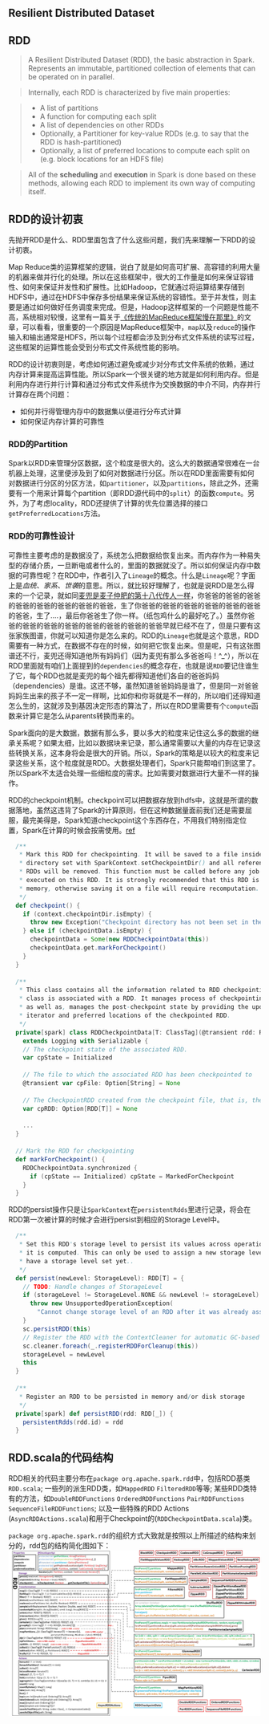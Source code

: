 Resilient Distributed Dataset
-----------------------------

## RDD

> A Resilient Distributed Dataset (RDD), the basic abstraction in Spark. Represents an immutable, partitioned collection of elements that can be operated on in parallel.

> Internally, each RDD is characterized by five main properties:

>- A list of partitions
>- A function for computing each split
>- A list of dependencies on other RDDs
>- Optionally, a Partitioner for key-value RDDs (e.g. to say that the RDD is hash-partitioned)
>- Optionally, a list of preferred locations to compute each split on (e.g. block locations for an HDFS file)

> All of the **scheduling** and **execution** in Spark is done based on these methods, allowing each RDD to implement its own way of computing itself.

## RDD的设计初衷
先抛开RDD是什么、RDD里面包含了什么这些问题，我们先来理解一下RDD的设计初衷。

Map Reduce类的运算框架的逻辑，说白了就是如何高可扩展、高容错的利用大量的机器来做并行化的处理。所以在这些框架中，很大的工作量是如何来保证容错性、如何来保证并发性和扩展性。比如Hadoop，它就通过将运算结果存储到HDFS中，通过在HDFS中保存多份结果来保证系统的容错性。至于并发性，则主要是通过如何做好任务调度来完成。但是，Hadoop这样框架的一个问题是性能不高，系统相对较慢，这里有一篇关于[《传统的MapReduce框架慢在那里》](http://jerryshao.me/architecture/2013/04/15/%E4%BC%A0%E7%BB%9F%E7%9A%84MapReduce%E6%A1%86%E6%9E%B6%E6%85%A2%E5%9C%A8%E5%93%AA%E9%87%8C/)的文章，可以看看，很重要的一个原因是MapReduce框架中，`map`以及`reduce`的操作输入和输出通常是HDFS，所以每个过程都会涉及到分布式文件系统的读写过程，这些框架的运算性能会受到分布式文件系统性能的影响。

RDD的设计初衷则是，考虑如何通过避免或减少对分布式文件系统的依赖，通过内存计算来提高运算性能。所以Spark一个很关键的地方就是如何利用内存。但是利用内存进行并行计算和通过分布式文件系统作为交换数据的中介不同，内存并行计算存在两个问题：
* 如何并行得管理内存中的数据集以便进行分布式计算
* 如何保证内存计算的可靠性

### RDD的Partition
Spark以RDD来管理分区数据，这个粒度是很大的。这么大的数据通常很难在一台机器上处理，这里便涉及到了如何对数据进行分区。所以在RDD里面需要有如何对数据进行分区的分区方法，如`partitioner`，以及`partitions`，除此之外，还需要有一个用来计算每个partition（即RDD源代码中的`split`）的函数`compute`。另外，为了考虑locality，RDD还提供了计算的优先位置选择的接口`getPreferredLocations`方法。

### RDD的可靠性设计
可靠性主要考虑的是数据没了，系统怎么把数据给恢复出来。而内存作为一种易失型的存储介质，一旦断电或者什么的，里面的数据就没了。所以如何保证内存中数据的可靠性呢？在RDD中，作者引入了`Lineage`的概念。什么是`Lineage`呢？字面上是*血统、家系、世袭*的意思。所以，就比较好理解了，也就是说RDD是怎么得来的一个记录，就如同[麦兜是麦子仲肥的第十八代传人一样](http://movie.douban.com/review/6588749/)，你爸爸的爸爸的爸爸的爸爸的爸爸的爸爸的爸爸的爸爸，生了你爸爸的爸爸的爸爸的爸爸的爸爸的爸爸的爸爸，生了....，最后你爸爸生了你一样。（纸包鸡什么的最好吃了。）虽然你爸爸的爸爸的爸爸的爸爸的爸爸的爸爸的爸爸的爸爸早就已经不在了，但是只要有这张家族图谱，你就可以知道你是怎么来的。RDD的`Lineage`也就是这个意思，RDD需要有一种方式，在数据不存在的时候，如何把它恢复出来。但是呢，只有这张图谱还不行，麦兜还得知道他所有妈妈们（因为麦兜有那么多爸爸吗！^_^），所以在RDD里面就有咱们上面提到的`dependencies`的概念存在，也就是说`RDD`要记住谁生了它，每个RDD也就是麦兜的每个祖先都得知道他们各自的爸爸妈妈（dependencies）是谁。这还不够，虽然知道爸爸妈妈是谁了，但是同一对爸爸妈妈生出来的孩子不一定一样啊，比如你和你哥就是不一样的，所以咱们还得知道怎么生的，这就涉及到基因决定形态的算法了，所以在RDD里需要有个`compute`函数来计算它是怎么从parents转换而来的。

Spark面向的是大数据，数据有那么多，要以多大的粒度来记住这么多的数据的继承关系呢？如果太细，比如以数据块来记录，那么通常需要以大量的内存在记录这些转换关系，这本身将会是很大的开销。所以，Spark的策略是以较大的粒度来记录这些关系，这个粒度就是RDD。大数据处理者们，Spark只能帮咱们到这里了。所以Spark不太适合处理一些细粒度的需求。比如需要对数据进行大量不一样的操作。

RDD的checkpoint机制。checkpoint可以把数据存放到hdfs中，这就是所谓的数据落地，虽然这违背了Spark的计算原则，但在这种数据量面前我们还是需要屈服，最完美得是，Spark知道checkpoint这个东西存在，不用我们特别指定位置，Spark在计算的时候会按需使用。[ref](http://blackniuza.blogspot.com/2013/10/spark_27.html)
``` scala
  /**
   * Mark this RDD for checkpointing. It will be saved to a file inside the checkpoint
   * directory set with SparkContext.setCheckpointDir() and all references to its parent
   * RDDs will be removed. This function must be called before any job has been
   * executed on this RDD. It is strongly recommended that this RDD is persisted in
   * memory, otherwise saving it on a file will require recomputation.
   */
  def checkpoint() {
    if (context.checkpointDir.isEmpty) {
      throw new Exception("Checkpoint directory has not been set in the SparkContext")
    } else if (checkpointData.isEmpty) {
      checkpointData = Some(new RDDCheckpointData(this))
      checkpointData.get.markForCheckpoint()
    }
  }

  /**
   * This class contains all the information related to RDD checkpointing. Each instance of this
   * class is associated with a RDD. It manages process of checkpointing of the associated RDD,
   * as well as, manages the post-checkpoint state by providing the updated partitions,
   * iterator and preferred locations of the checkpointed RDD.
   */
  private[spark] class RDDCheckpointData[T: ClassTag](@transient rdd: RDD[T])
    extends Logging with Serializable {
    // The checkpoint state of the associated RDD.
    var cpState = Initialized

    // The file to which the associated RDD has been checkpointed to
    @transient var cpFile: Option[String] = None

    // The CheckpointRDD created from the checkpoint file, that is, the new parent the associated RDD.
    var cpRDD: Option[RDD[T]] = None

    ...
  }

  // Mark the RDD for checkpointing
  def markForCheckpoint() {
    RDDCheckpointData.synchronized {
      if (cpState == Initialized) cpState = MarkedForCheckpoint
    }
  }

```

RDD的persist操作只是让`SparkContext`在`persistentRdds`里进行记录，将会在RDD第一次被计算的时候才会进行persist到相应的Storage Level中。
``` scala
  /**
   * Set this RDD's storage level to persist its values across operations after the first time
   * it is computed. This can only be used to assign a new storage level if the RDD does not
   * have a storage level set yet..
   */
  def persist(newLevel: StorageLevel): RDD[T] = {
    // TODO: Handle changes of StorageLevel
    if (storageLevel != StorageLevel.NONE && newLevel != storageLevel) {
      throw new UnsupportedOperationException(
        "Cannot change storage level of an RDD after it was already assigned a level")
    }
    sc.persistRDD(this)
    // Register the RDD with the ContextCleaner for automatic GC-based cleanup
    sc.cleaner.foreach(_.registerRDDForCleanup(this))
    storageLevel = newLevel
    this
  }

  /**
   * Register an RDD to be persisted in memory and/or disk storage
   */
  private[spark] def persistRDD(rdd: RDD[_]) {
    persistentRdds(rdd.id) = rdd
  }
```

## RDD.scala的代码结构
RDD相关的代码主要分布在`package org.apache.spark.rdd`中，包括RDD基类`RDD.scala`; 一些列的派生RDD类，如`MappedRDD` `FilteredRDD`等等; 某些RDD类特有的方法，如`DoubleRDDFunctions` `OrderedRDDFunctions` `PairRDDFunctions` `SequenceFileRDDFunctions`; 以及一些特殊的RDD Actions (`AsyncRDDActions.scala`)和用于Checkpoint的(`RDDCheckpointData.scala`)类。

`package org.apache.spark.rdd`的组织方式大致就是按照以上所描述的结构来划分的，rdd包的结构简化图如下：
![package org.apache.spark.rdd](./img/RDD.jpg)

